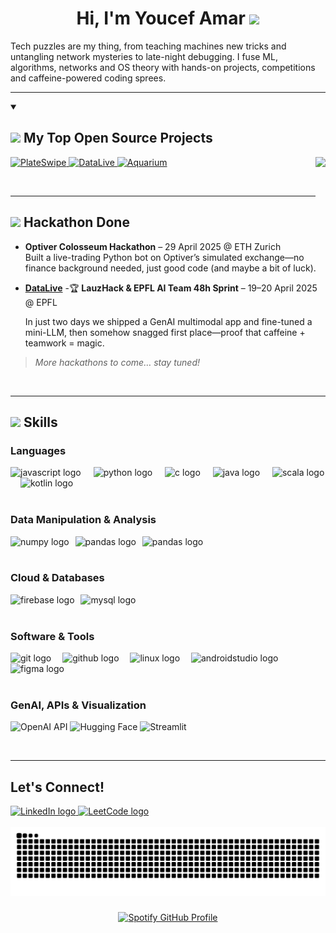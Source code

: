 <h1 align="center"><b>Hi, I'm Youcef Amar </b><img src="https://media.giphy.com/media/hvRJCLFzcasrR4ia7z/giphy.gif" width="35"></h1>

Tech puzzles are my thing, from teaching machines new tricks and untangling network mysteries to late-night debugging. I fuse ML, algorithms, networks and OS theory with hands-on projects, competitions and caffeine-powered coding sprees.
</p>

---

<details open> 
  <summary><h2><img src="https://media3.giphy.com/media/v1.Y2lkPTc5MGI3NjExdTZ3YXh5N2wzbnhrNzdxbThzejcxOWtnaXZiZWJxZzJlcGxxdjhjbSZlcD12MV9pbnRlcm5hbF9naWZfYnlfaWQmY3Q9cw/TBCVggEb9DzSHTUI19/giphy.gif" width ="50"> My Top Open Source Projects</h2></summary>
  
  <img align="right" height="150" src="https://media4.giphy.com/media/v1.Y2lkPTc5MGI3NjExcGJyaXYyMmo4N2p4MWx4YXdydDJmNTMxMzNyZGV2cDA1MjI1anFjciZlcD12MV9pbnRlcm5hbF9naWZfYnlfaWQmY3Q9Zw/M4trH1uta8OPu/giphy.gif"  />

  <p align="left">
    <a href="https://github.com/PlateSwipe/PlateSwipe">
      <img width="278" src="https://denvercoder1-github-readme-stats.vercel.app/api/pin/?username=PlateSwipe&repo=PlateSwipe&theme=react&bg_color=1F222E&title_color=F85D7F&hide_border=true&icon_color=F8D866&show_icons=false" alt="PlateSwipe">
    </a>
    <a href="https://github.com/Ylanv/DataLive">
      <img width="278" src="https://denvercoder1-github-readme-stats.vercel.app/api/pin/?username=Ylanv&repo=DataLive&theme=react&bg_color=1F222E&title_color=F85D7F&hide_border=true&icon_color=F8D866&show_icons=false" alt="DataLive">
    </a>
    <a href="https://github.com/2Fick/Aquarium">
      <img width="278" src="https://denvercoder1-github-readme-stats.vercel.app/api/pin/?username=2Fick&repo=Aquarium&theme=react&bg_color=1F222E&title_color=F85D7F&hide_border=true&icon_color=F8D866&show_icons=false" alt="Aquarium">
    </a>
  </p>
</details>

<br>


---

## <img src="https://media.giphy.com/media/v1.Y2lkPWVjZjA1ZTQ3bmRhZDdvajF6MzBleXFtbTRiYjZvMDU0NTY4NGQydThqOTR2ZHprNyZlcD12MV9zdGlja2Vyc19zZWFyY2gmY3Q9cw/jZN2tpC7XZUjVBs0SU/giphy.gif" width ="25"> Hackathon Done

- **Optiver Colosseum Hackathon** – 29 April 2025 @ ETH Zurich  
  Built a live-trading Python bot on Optiver’s simulated exchange—no finance background needed, just good code (and maybe a bit of luck).

- **[DataLive](https://github.com/rav-lad/DataLiveTest)** -🏆 **LauzHack & EPFL AI Team 48h Sprint**  – 19–20 April 2025 @ EPFL

  In just two days we shipped a GenAI multimodal app and fine-tuned a mini-LLM, then somehow snagged first place—proof that caffeine + teamwork = magic.

> _More hackathons to come… stay tuned!_

<br>

---

## <img src="https://media1.giphy.com/media/v1.Y2lkPTc5MGI3NjExYXB0dXpoczZ2bzE0bjIydGdsbmk1c2txcHZwMHAxaXk0YndhM2ppayZlcD12MV9pbnRlcm5hbF9naWZfYnlfaWQmY3Q9cw/6KirhLJyR7oMcwgJQk/giphy.gif" width ="50"> **Skills**

<p align="center">

### Languages  
<div align="left">
  <img src="https://cdn.jsdelivr.net/gh/devicons/devicon/icons/javascript/javascript-original.svg" height="30" alt="javascript logo"  />
  <img width="12" />
  <img src="https://cdn.jsdelivr.net/gh/devicons/devicon/icons/python/python-original.svg" height="30" alt="python logo"  />
  <img width="12" />
  <img src="https://cdn.jsdelivr.net/gh/devicons/devicon/icons/c/c-original.svg" height="30" alt="c logo"  />
  <img width="12" />
  <img src="https://cdn.jsdelivr.net/gh/devicons/devicon/icons/java/java-original.svg" height="30" alt="java logo"  />
  <img width="12" />
  <img src="https://cdn.jsdelivr.net/gh/devicons/devicon/icons/scala/scala-original.svg" height="30" alt="scala logo"  />
  <img width="12" />
  <img src="https://cdn.jsdelivr.net/gh/devicons/devicon/icons/kotlin/kotlin-original.svg" height="30" alt="kotlin logo"  />
</div>

<br>

### Data Manipulation & Analysis
<div align="left">
  <img src="https://img.shields.io/badge/NumPy-013243?logo=numpy&logoColor=white&style=for-the-badge" height="30" alt="numpy logo"  />
  <img width="2" />
  <img src="https://img.shields.io/badge/pandas-150458?logo=pandas&logoColor=white&style=for-the-badge" height="30" alt="pandas logo"  />
  <img width="2" />
  <img src="https://img.shields.io/badge/Matplotlib-%23ffffff.svg?style=for-the-badge&logo=Matplotlib&logoColor=black" height="30" alt="pandas logo"  />
</div>

<br>

### Cloud & Databases
<div align="left">
  <img src="https://img.shields.io/badge/Firebase-FFCA28?logo=firebase&logoColor=black&style=for-the-badge" height="30" alt="firebase logo"  />
  <img width="2" />
  <img src="https://img.shields.io/badge/MySQL-4479A1?logo=mysql&logoColor=white&style=for-the-badge" height="30" alt="mysql logo"  />
</div>

<br>

### Software & Tools
<div align="left">
  <img src="https://skillicons.dev/icons?i=git" height="30" alt="git logo"  />
  <img width="10" />
  <img src="https://skillicons.dev/icons?i=github" height="30" alt="github logo"  />
  <img width="10" />
  <img src="https://cdn.jsdelivr.net/gh/devicons/devicon/icons/linux/linux-original.svg" height="30" alt="linux logo"  />
  <img width="10" />
  <img src="https://cdn.jsdelivr.net/gh/devicons/devicon/icons/androidstudio/androidstudio-original.svg" height="30" alt="androidstudio logo"  />
  <img width="10" />
  <img src="https://cdn.jsdelivr.net/gh/devicons/devicon/icons/figma/figma-original.svg" height="30" alt="figma logo"  />
</div>

<br>

### GenAI, APIs & Visualization
![OpenAI API](https://img.shields.io/badge/OpenAI%20API-412991?style=for-the-badge&logo=openai&logoColor=white)
![Hugging Face](https://img.shields.io/badge/HuggingFace-FFB94B?style=for-the-badge&logo=huggingface&logoColor=white)
![Streamlit](https://img.shields.io/badge/Streamlit-FF4B4B?style=for-the-badge&logo=streamlit&logoColor=white)

<br>

---


## Let's Connect!
<div align="left">
  <a href="https://www.linkedin.com/in/youcef-amar-903960256/" target="_blank">
    <img src="https://img.shields.io/static/v1?message=LinkedIn&logo=linkedin&label=&color=0077B5&logoColor=white&labelColor=&style=for-the-badge" height="35" alt="LinkedIn logo" />
  </a>
  
  <a href="https://leetcode.com/u/2Fick/" target="_blank">
    <img src="https://img.shields.io/static/v1?message=LeetCode&logo=leetcode&label=&color=F89F1B&logoColor=white&labelColor=&style=for-the-badge" height="35" alt="LeetCode logo" />
  </a>
</div>


<br clear="both">

<picture>
  <source media="(prefers-color-scheme: dark)" srcset="https://raw.githubusercontent.com/2Fick/2Fick/output/github-snake-dark.svg" />
  <source media="(prefers-color-scheme: light)" srcset="https://raw.githubusercontent.com/2Fick/2Fick/output/github-snake.svg" />
  <img alt="github-snake" src="https://raw.githubusercontent.com/2Fick/2Fick/output/github-snake.svg" />
</picture>

###

<div align="center">
  <a href="https://github.com/kittinan/spotify-github-profile" target="_blank">
    <picture>
      <!-- dark mode -->
      <source
        media="(prefers-color-scheme: dark)"
        srcset="https://spotify-github-profile.kittinanx.com/api/view?uid=youcef.amr&cover_image=true&theme=default&show_offline=false&background_color=050505&interchange=false&bar_color=53b14f&bar_color_cover=true"
      />
      <!-- light mdoe-->
      <img
        src="https://spotify-github-profile.kittinanx.com/api/view?uid=youcef.amr&cover_image=true&theme=default&show_offline=false&background_color=fcfcfc&interchange=false&bar_color=53b14f&bar_color_cover=true"
        alt="Spotify GitHub Profile"
        width = "200"
      />
    </picture>
  </a>
</div>

###
